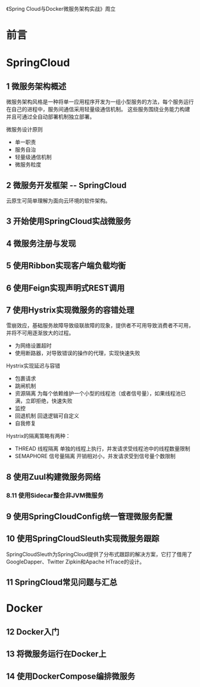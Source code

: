 《Spring Cloud与Docker微服务架构实战》周立

# 前言
# SpringCloud
## 1 微服务架构概述
微服务架构风格是一种将单一应用程序开发为一组小型服务的方法，每个服务运行在自己的进程中，服务间通信采用轻量级通信机制。
这些服务围绕业务能力构建并且可通过全自动部署机制独立部署。

微服务设计原则
- 单一职责
- 服务自治
- 轻量级通信机制
- 微服务粒度

## 2 微服务开发框架 -- SpringCloud
云原生可简单理解为面向云环境的软件架构。

## 3 开始使用SpringCloud实战微服务
## 4 微服务注册与发现
## 5 使用Ribbon实现客户端负载均衡
## 6 使用Feign实现声明式REST调用
## 7 使用Hystrix实现微服务的容错处理

雪崩效应，基础服务故障导致级联故障的现象，提供者不可用导致消费者不可用，并将不可用逐渐放大的过程。

- 为网络设置超时
- 使用断路器，对导致错误的操作的代理，实现快速失败

Hystrix实现延迟与容错
- 包裹请求
- 跳闸机制
- 资源隔离 为每个依赖维护一个小型的线程池（或者信号量），如果线程池已满，立即拒绝，快速失败
- 监控
- 回退机制 回退逻辑可自定义
- 自我修复

Hystrix的隔离策略有两种：
- THREAD 线程隔离 单独的线程上执行，并发请求受线程池中的线程数量限制
- SEMAPHORE 信号量隔离 开销相对小，并发请求受到信号量个数限制

## 8 使用Zuul构建微服务网络

### 8.11 使用Sidecar整合非JVM微服务

## 9 使用SpringCloudConfig统一管理微服务配置

## 10 使用SpringCloudSleuth实现微服务跟踪
SpringCloudSleuth为SpringCloud提供了分布式跟踪的解决方案，它打了借用了GoogleDapper、Twitter Zipkin和Apache HTrace的设计。
## 11 SpringCloud常见问题与汇总

# Docker
## 12 Docker入门
## 13 将微服务运行在Docker上
## 14 使用DockerCompose编排微服务
